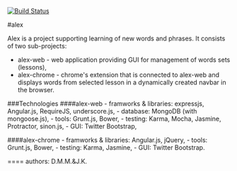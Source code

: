 [![Build Status](https://travis-ci.org/johnjs/alex.svg?branch=master)](https://travis-ci.org/johnjs/alex)

#alex

Alex is a project supporting learning of new words and phrases. It consists of two sub-projects:
- alex-web - web application providing GUI for management of words sets (lessons),
- alex-chrome - chrome's extension that is connected to alex-web and displays words from selected lesson in a dynamically created navbar in the browser.

###Technologies
####alex-web
	- framworks & libraries: expressjs, Angular.js, RequireJS, underscore.js,
	- database: MongoDB (with mongoose.js),
	- tools: Grunt.js, Bower,
	- testing: Karma, Mocha, Jasmine, Protractor, sinon.js,
	- GUI: Twitter Bootstrap,

####alex-chrome
	- framworks & libraries: Angular.js, jQuery,
	- tools: Grunt.js, Bower,
	- testing: Karma, Jasmine,
	- GUI: Twitter Bootstrap.

====
authors: D.M.M.&J.K.
